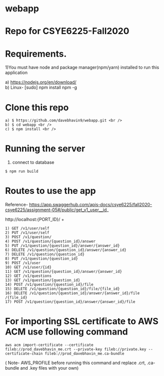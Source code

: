 # webapp
# Repo for CSYE6225-Fall2020

# Requirements.
1)You must have node and package manager(npm/yarn) installed to run this application
	
 a) https://nodejs.org/en/download/ <br />
 b) Linux- [sudo] npm install npm -g
 
 
# Clone this repo
```
a) $ https://github.com/davebhavin9/webapp.git <br />
b) $ cd webapp <br />
c) $ npm install <br />

```
# Running the server
1) connect to database
```
$ npm run build
```

# Routes to use the app
Reference- https://app.swaggerhub.com/apis-docs/csye6225/fall2020-csye6225/assignment-05#/public/get_v1_user__id_

http://localhost:{PORT_ID}/ +
```
1) GET /v1/user/self
2) PUT /v1/user/self
3) POST /v1/question/
4) POST /v1/question/{question_id}/answer
5) PUT /v1/question/{question_id}/answer/{answer_id}
6) DELETE /v1/question/{question_id}/answer/{answer_id}
7) DELETE /v1/question/{question_id}
8) PUT /v1/question/{question_id}
9) POST /v1/user
10) GET /v1/user/{id}
11) GET /v1/question/{question_id}/answer/{answer_id}
12) GET /v1/questions
13) GET /v1/question/{question_id}
14) POST /v1/question/{question_id}/file
15) DELETE /v1​/question​/{question_id}​/file​/{file_id}
16) DELETE /v1​/question​/{question_id}​/answer​/{answer_id}​/file​/{file_id}
17) POST ​/v1​/question​/{question_id}​/answer​/{answer_id}​/file
```
# For importing SSL certificate to AWS ACM use following command
```
aws acm import-certificate --certificate fileb://prod_davebhavin_me.crt --private-key fileb://private.key --certificate-chain fileb://prod_davebhavin_me.ca-bundle 
```
( Note- AWS_PROFILE before running this command and replace .crt, .ca-bundle and .key files with your own)
